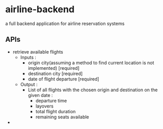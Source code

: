 # airline-backend

a full backend application for airline reservation systems

## APIs

-   retrieve available flights
    -   Inputs :
        -   origin city(assuming a method to find current location is not implemented) [required]
        -   destination city [required]
        -   date of flight departure [required]
    -   Output :
        -   List of all flights with the chosen origin and destination on the given date :
            -   departure time
            -   layovers
            -   total flight duration
            -   remaining seats available
-
